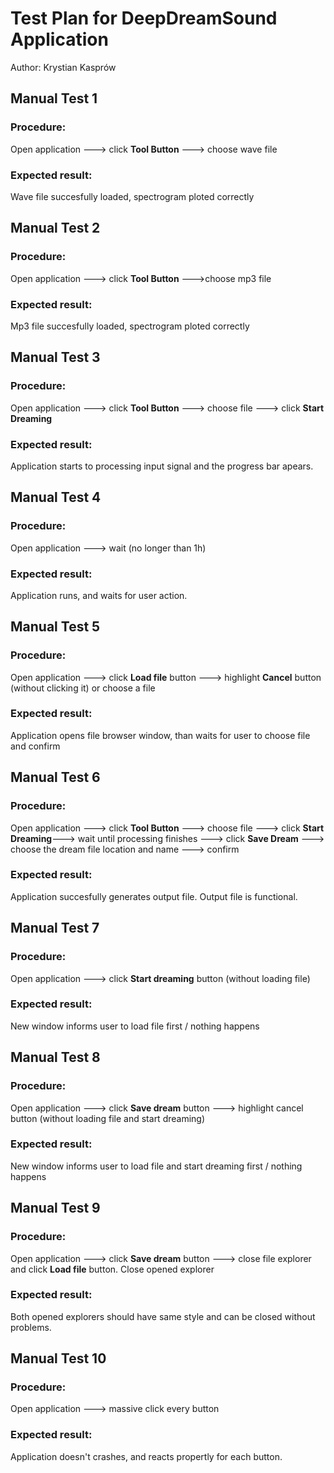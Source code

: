 # Test Plan for DeepDreamSound Application 

Author: Krystian Kasprów


## Manual Test 1

### Procedure:
Open application ---> click **Tool Button** ---> choose wave file

### Expected result: 
Wave file succesfully loaded, spectrogram ploted correctly

## Manual Test 2

### Procedure:
Open application ---> click **Tool Button** --->choose mp3 file 

### Expected result: 
Mp3 file succesfully loaded, spectrogram ploted correctly

## Manual Test 3

### Procedure:
Open application ---> click **Tool Button** ---> choose file ---> click **Start Dreaming**

### Expected result: 
Application starts to processing input signal and the progress bar apears.

## Manual Test 4

### Procedure:
Open application ---> wait (no longer than 1h)

### Expected result: 
Application runs, and waits for user action.


## Manual Test 5

### Procedure:
Open application ---> click **Load file** button ---> highlight **Cancel** button (without clicking it) or choose a file  

### Expected result: 
Application opens file browser window, than waits for user to choose file and confirm

## Manual Test 6

### Procedure:
Open application ---> click **Tool Button** ---> choose file ---> click **Start Dreaming**---> wait until processing finishes ---> click **Save Dream** ---> choose the dream file location and name ---> confirm 

### Expected result: 
Application succesfully generates output file. Output file is functional. 

## Manual Test 7

### Procedure:
Open application ---> click **Start dreaming** button (without loading file)  

### Expected result: 
New window informs user to load file first / nothing happens

## Manual Test 8

### Procedure:
Open application ---> click **Save dream** button ---> highlight cancel button (without loading file and start dreaming)  

### Expected result: 
New window informs user to load file and start dreaming first / nothing happens   

## Manual Test 9

### Procedure:
Open application ---> click **Save dream** button ---> close file explorer and click **Load file** button. Close opened explorer 

### Expected result: 
Both opened explorers should have same style and can be closed without problems. 

## Manual Test 10

### Procedure:
Open application ---> massive click every button 

### Expected result: 
Application doesn't crashes, and reacts propertly for each button.

